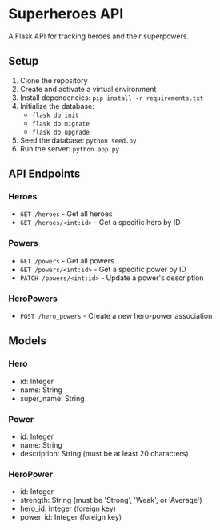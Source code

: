 # Superheroes API

A Flask API for tracking heroes and their superpowers.

## Setup

1. Clone the repository
2. Create and activate a virtual environment
3. Install dependencies: `pip install -r requirements.txt`
4. Initialize the database:
   - `flask db init`
   - `flask db migrate`
   - `flask db upgrade`
5. Seed the database: `python seed.py`
6. Run the server: `python app.py`

## API Endpoints

### Heroes
- `GET /heroes` - Get all heroes
- `GET /heroes/<int:id>` - Get a specific hero by ID

### Powers
- `GET /powers` - Get all powers
- `GET /powers/<int:id>` - Get a specific power by ID
- `PATCH /powers/<int:id>` - Update a power's description

### HeroPowers
- `POST /hero_powers` - Create a new hero-power association

## Models

### Hero
- id: Integer
- name: String
- super_name: String

### Power
- id: Integer
- name: String
- description: String (must be at least 20 characters)

### HeroPower
- id: Integer
- strength: String (must be 'Strong', 'Weak', or 'Average')
- hero_id: Integer (foreign key)
- power_id: Integer (foreign key)